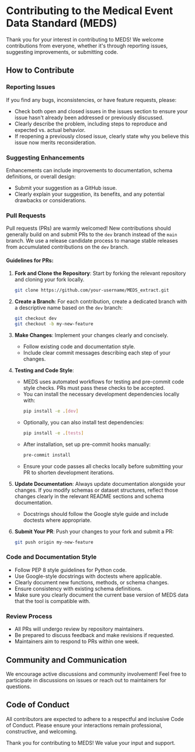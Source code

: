 # Contributing to the Medical Event Data Standard (MEDS)

Thank you for your interest in contributing to MEDS! We welcome contributions from everyone, whether it's through reporting issues, suggesting improvements, or submitting code.

## How to Contribute

### Reporting Issues

If you find any bugs, inconsistencies, or have feature requests, please:

- Check both open and closed issues in the issues section to ensure your issue hasn't already been addressed or previously discussed.
- Clearly describe the problem, including steps to reproduce and expected vs. actual behavior.
- If reopening a previously closed issue, clearly state why you believe this issue now merits reconsideration.

### Suggesting Enhancements

Enhancements can include improvements to documentation, schema definitions, or overall design:

- Submit your suggestion as a GitHub issue.
- Clearly explain your suggestion, its benefits, and any potential drawbacks or considerations.

### Pull Requests

Pull requests (PRs) are warmly welcomed! New contributions should generally build on and submit PRs to the `dev` branch instead of the `main` branch. We use a release candidate process to manage stable releases from accumulated contributions on the `dev` branch.

#### Guidelines for PRs:

1. **Fork and Clone the Repository**: Start by forking the relevant repository and cloning your fork locally.

    ```sh
    git clone https://github.com/your-username/MEDS_extract.git
    ```

2. **Create a Branch**: For each contribution, create a dedicated branch with a descriptive name based on the `dev` branch:

    ```sh
    git checkout dev
    git checkout -b my-new-feature
    ```

3. **Make Changes**: Implement your changes clearly and concisely.

    - Follow existing code and documentation style.
    - Include clear commit messages describing each step of your changes.

4. **Testing and Code Style**:

    - MEDS uses automated workflows for testing and pre-commit code style checks. PRs must pass these checks to be accepted.
    - You can install the necessary development dependencies locally with:
        ```sh
        pip install -e .[dev]
        ```
    - Optionally, you can also install test dependencies:
        ```sh
        pip install -e .[tests]
        ```
    - After installation, set up pre-commit hooks manually:
        ```sh
        pre-commit install
        ```
    - Ensure your code passes all checks locally before submitting your PR to shorten development iterations.

5. **Update Documentation**: Always update documentation alongside your changes. If you modify schemas or dataset structures, reflect those changes clearly in the relevant README sections and schema documentation.

    - Docstrings should follow the Google style guide and include doctests where appropriate.

6. **Submit Your PR**: Push your changes to your fork and submit a PR:

    ```sh
    git push origin my-new-feature
    ```

### Code and Documentation Style

- Follow PEP 8 style guidelines for Python code.
- Use Google-style docstrings with doctests where applicable.
- Clearly document new functions, methods, or schema changes.
- Ensure consistency with existing schema definitions.
- Make sure you clearly document the current base version of MEDS data that the tool is compatible with.

### Review Process

- All PRs will undergo review by repository maintainers.
- Be prepared to discuss feedback and make revisions if requested.
- Maintainers aim to respond to PRs within one week.

## Community and Communication

We encourage active discussions and community involvement! Feel free to participate in discussions on issues or reach out to maintainers for questions.

## Code of Conduct

All contributors are expected to adhere to a respectful and inclusive Code of Conduct. Please ensure your interactions remain professional, constructive, and welcoming.

Thank you for contributing to MEDS! We value your input and support.
